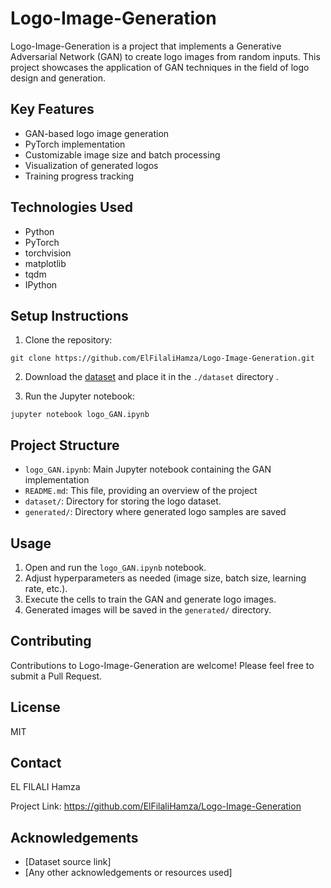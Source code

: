# Logo-Image-Generation

Logo-Image-Generation is a project that implements a Generative Adversarial Network (GAN) to create logo images from random inputs. This project showcases the application of GAN techniques in the field of logo design and generation.

## Key Features

- GAN-based logo image generation
- PyTorch implementation
- Customizable image size and batch processing
- Visualization of generated logos
- Training progress tracking

## Technologies Used

- Python
- PyTorch
- torchvision
- matplotlib
- tqdm
- IPython

## Setup Instructions

1. Clone the repository:

```
git clone https://github.com/ElFilaliHamza/Logo-Image-Generation.git
```

2. Download the <a href="https://www.mediafire.com/file/8tofxz1hie67m9q/dataset.rar/file">dataset</a> and place it in the `./dataset` directory  .

3. Run the Jupyter notebook:

```
jupyter notebook logo_GAN.ipynb
```

## Project Structure

- `logo_GAN.ipynb`: Main Jupyter notebook containing the GAN implementation
- `README.md`: This file, providing an overview of the project
- `dataset/`: Directory for storing the logo dataset.
- `generated/`: Directory where generated logo samples are saved

## Usage

1. Open and run the `logo_GAN.ipynb` notebook.
2. Adjust hyperparameters as needed (image size, batch size, learning rate, etc.).
3. Execute the cells to train the GAN and generate logo images.
4. Generated images will be saved in the `generated/` directory.

## Contributing

Contributions to Logo-Image-Generation are welcome! Please feel free to submit a Pull Request.

## License

MIT

## Contact

EL FILALI Hamza 

Project Link: https://github.com/ElFilaliHamza/Logo-Image-Generation

## Acknowledgements

- [Dataset source link]
- [Any other acknowledgements or resources used]
